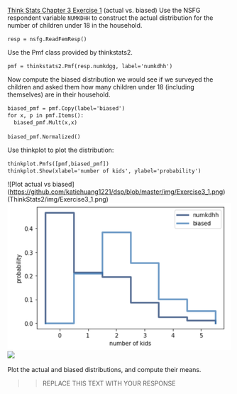 [Think Stats Chapter 3 Exercise 1](http://greenteapress.com/thinkstats2/html/thinkstats2004.html#toc31) (actual vs. biased)
Use the NSFG respondent variable ```NUMKDHH``` to construct the actual distribution for the number of children under 18 in the household.
```
resp = nsfg.ReadFemResp()
```
Use the Pmf class provided by thinkstats2.
```
pmf = thinkstats2.Pmf(resp.numkdgg, label='numkdhh')
```

Now compute the biased distribution we would see if we surveyed the children and asked them how many children under 18 (including themselves) are in their household.
```
biased_pmf = pmf.Copy(label='biased')
for x, p in pmf.Items():
  biased_pmf.Mult(x,x)

biased_pmf.Normalized()
```


Use thinkplot to plot the distribution:
```
thinkplot.Pmfs([pmf,biased_pmf])
thinkplot.Show(xlabel='number of kids', ylabel='probability')
```
![Plot actual vs biased] (https://github.com/katiehuang1221/dsp/blob/master/img/Exercise3_1.png)
(ThinkStats2/img/Exercise3_1.png)
![Plot actual vs biased](https://github.com/katiehuang1221/dsp/blob/master/img/Exercise3_1.png)
<img src="https://github.com/katiehuang1221/dsp/blob/master/img/Exercise3_1.png.type" width="10">


Plot the actual and biased distributions, and compute their means.

>> REPLACE THIS TEXT WITH YOUR RESPONSE
